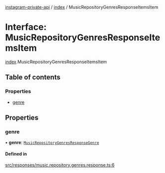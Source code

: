 [instagram-private-api](../../README.md) / [index](../../modules/index.md) / MusicRepositoryGenresResponseItemsItem

# Interface: MusicRepositoryGenresResponseItemsItem

[index](../../modules/index.md).MusicRepositoryGenresResponseItemsItem

## Table of contents

### Properties

- [genre](MusicRepositoryGenresResponseItemsItem.md#genre)

## Properties

### genre

• **genre**: [`MusicRepositoryGenresResponseGenre`](MusicRepositoryGenresResponseGenre.md)

#### Defined in

[src/responses/music.repository.genres.response.ts:6](https://github.com/Nerixyz/instagram-private-api/blob/0e0721c/src/responses/music.repository.genres.response.ts#L6)
